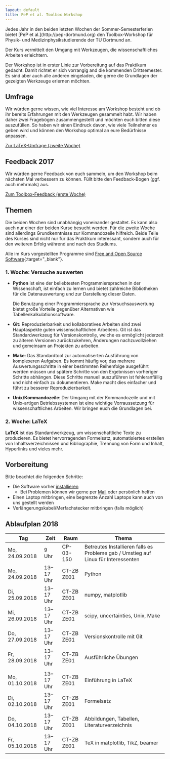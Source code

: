 ```yaml
---
layout: default
title: PeP et al. Toolbox Workshop 
---
```


<p class="lead" markdown="1">
Jedes Jahr in den beiden letzten Wochen der Sommer-Semesterferien bietet [PeP et al.](http://pep-dortmund.org) den Toolbox-Workshop für Physik- und Medizinphysikstudierende der TU Dortmund an.
</p>

Der Kurs vermittelt den Umgang mit Werkzeugen, die wissenschaftliches Arbeiten erleichtern.

Der Workshop ist in erster Linie zur Vorbereitung auf das Praktikum gedacht.
Damit richtet er sich vorrangig and die kommenden Drittsemester.
Es sind aber auch alle anderen eingeladen, die gerne die Grundlagen der gezeigten Werkzeuge erlernen möchten.

## Umfrage

Wir würden gerne wissen, wie viel Interesse am Workshop besteht und ob ihr bereits Erfahrungen mit den Werkzeugen gesammelt habt.
Wir haben daher zwei Fragebögen zusammengestellt und möchten euch bitten diese auszufüllen.
So haben wir einen Eindruck davon, wie viele Teilnehmer es geben wird und können den Workshop optimal an eure Bedürfnisse anpassen.

<div class="text-center mb-3">
<!-- <a target="_blank" role="button" class="btn btn-primary" href="https://docs.google.com/forms/d/e/1FAIpQLSctNnj7e8kDkmcdauqA57w9AfHs__Emdq7FVNsF5rLsdpnX-A/viewform">Zur Toolbox-Umfrage (erste Woche)</a> -->
<a target="_blank" role="button" class="btn btn-primary" href="https://docs.google.com/forms/d/e/1FAIpQLSd9mwsUy8JGnQuUlSeFDdiJdal4ITm0HUdccu2BldNXHn1teg/viewform">Zur LaTeX-Umfrage (zweite Woche)</a>
</div>

## Feedback 2017

Wir würden gerne Feedback von euch sammeln, um den Workshop beim nächsten Mal verbessern zu können.
Füllt bitte den Feedback-Bogen (ggf. auch mehrmals) aus.

<div class="text-center">
<a type="button" class="btn btn-primary" href="https://docs.google.com/forms/d/e/1FAIpQLSc5dYL7wM42coOvVd2aXZqs47foXydzhmRgow2M2cCngc6hXQ/viewform">Zum Toolbox-Feedback (erste Woche)</a>
<!-- <a type="button" class="btn btn-large btn-default" href="https://docs.google.com/forms/d/e/1FAIpQLSeYbdCOD8rBPSMHZwAFmV_KfS4UkykkqyOl7gGfgRPxxi5mVQ/viewform">Zum LaTeX-Feedback (zweite Woche)</a> -->
</div>


## Themen

Die beiden Wochen sind unabhängig voneinander gestaltet.
Es kann also auch nur einer der beiden Kurse besucht werden.
Für die zweite Woche sind allerdings Grundkenntnisse zur Kommandozeile hilfreich.
Beide Teile des Kurses sind nicht nur für das Praktikum interessant, sondern auch für den weiteren Erfolg während und nach des Studiums.

Alle im Kurs vorgestellten Programme sind [Free and Open Source Software](https://en.wikipedia.org/wiki/Free_and_open-source_software){:target="_blank"}.


### 1. Woche: Versuche auswerten

* **Python** ist eine der beliebtesten Programmiersprachen in der Wissenschaft, ist einfach zu lernen und bietet zahlreiche Bibliotheken für die Datenauswertung und zur Darstellung dieser Daten.

  Die Benutzung einer Programmiersprache zur Versuchsauswertung bietet große Vorteile gegenüber Alternativen wie Tabellenkalkulationssoftware.

* **Git:** Reproduzierbarkeit und kollaboratives Arbeiten sind zwei Hauptaspekte guten wissenschaftlichen Arbeitens. 
  Git ist das Standardwerkzeug für Versionskontrolle, welche es ermöglicht jederzeit zu älteren Versionen zurückzukehren, Änderungen nachzuvollziehen und gemeinsam an Projekten zu arbeiten.

* **Make**: Das Standardtool zur automatiserten Ausführung von komplexeren Aufgaben.
  Es kommt häufig vor, das mehrere Auswertungsschritte in einer bestimmten Reihenfolge ausgeführt werden müssen und spätere Schritte von den Ergebnissen vorheriger Schritte abhängen. Diese Schritte manuell auszuführen ist fehleranfällig und nicht einfach zu dokumentieren. Make macht dies einfacher und führt zu besserer Reproduzierbarkeit.

* **Unix/Kommandozeile**: Der Umgang mit der Kommandozeile und mit Unix-artigen Betriebssystemen ist eine wichtige Vorraussetzung für wissenschaftliches Arbeiten. Wir bringen euch die Grundlagen bei.


### 2. Woche: LaTeX

**LaTeX** ist das Standardwerkzeug, um wissenschaftliche Texte zu produzieren.
Es bietet hervorragenden Formelsatz, automatisiertes erstellen von Inhaltsverzeichnissen und Bibliographie, Trennung von Form und Inhalt, Hyperlinks und vieles mehr.

## Vorbereitung

Bitte beachtet die folgenden Schritte:

- Die Software vorher [installieren](/install)
    - Bei Problemen können wir gerne per [Mail](about.html) oder persönlich helfen
- Einen Laptop mitbringen, eine begrenzte Anzahl Laptops kann auch von uns gestellt werden
- Verlängerungskabel/Merfachstecker mitbringen (falls möglich)



## Ablaufplan 2018

<table class="table table-hover">
<thead>
  <tr>
  <th>Tag</th>
  <th>Zeit</th>
  <th>Raum</th>
  <th>Thema</th>
  </tr>
</thead>
<tbody>
  <tr>
  <td>Mo, 24.09.2018</td>
  <td>9 Uhr</td>
  <td>CP-03-150</td>
  <td>Betreutes Installieren falls es Probleme gab / Umstieg auf Linux für Interessenten</td>
  </tr>
  <tr>
  <td>Mo, 24.09.2018</td>
  <td>13–17 Uhr</td>
  <td>CT-ZB ZE01</td>
  <td>Python</td>
  </tr>
  <tr>
  <td>Di, 25.09.2018</td>
  <td>13–17 Uhr</td>
  <td>CT-ZB ZE01</td>
  <td>numpy, matplotlib</td>
  </tr>
  <tr>
  <td>Mi, 26.09.2018</td>
  <td>13–17 Uhr</td>
  <td>CT-ZB ZE01</td>
  <td>scipy, uncertainties, Unix, Make</td>
  </tr>
  <tr>
  <td>Do, 27.09.2018</td>
  <td>13–17 Uhr</td>
  <td>CT-ZB ZE01</td>
  <td>Versionskontrolle mit Git</td>
  </tr>
  <tr>
  <td>Fr, 28.09.2018</td>
  <td>13–17 Uhr</td>
  <td>CT-ZB ZE01</td>
  <td>Ausführliche Übungen</td>
  </tr>
  <tr>
  <td></td>
  <td></td>
  <td></td>
  <td></td>
  </tr>
  <tr>
  <td>Mo, 01.10.2018</td>
  <td>13–17 Uhr</td>
  <td>CT-ZB ZE01</td>
  <td>Einführung in LaTeX</td>
  </tr>
  <tr>
  <td>Di, 02.10.2018</td>
  <td>13–17 Uhr</td>
  <td>CT-ZB ZE01</td>
  <td>Formelsatz</td>
  </tr>
  <tr>
  <td>Do, 04.10.2018</td>
  <td>13–17 Uhr</td>
  <td>CT-ZB ZE01</td>
  <td>Abbildungen, Tabellen, Literaturverzeichnis</td>
  </tr>
  <tr>
  <td>Fr, 05.10.2018</td>
  <td>13–17 Uhr</td>
  <td>CT-ZB ZE01</td>
  <td>TeX in matplotlib, TikZ, beamer</td>
  </tr>
</tbody>
</table>
